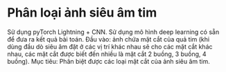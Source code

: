 # Phân loại ảnh siêu âm tim
Sử dụng pyTorch Lightning + CNN.
Sử dụng mô hình deep learning có sẵn để đưa ra kết quả bài toán.
Đầu vào: ảnh chứa mặt cắt của quả tim (khi dùng đầu dò siêu âm đặt ở các vị trí khác nhau sẽ cho các mặt cắt khác nhau, các mặt cắt được biết đến nhiều là mặt cắt 2 buồng, 3 buồng, 4 buồng).
Mục tiêu: Phân biệt được các loại mặt cắt của ảnh siêu âm tim.

